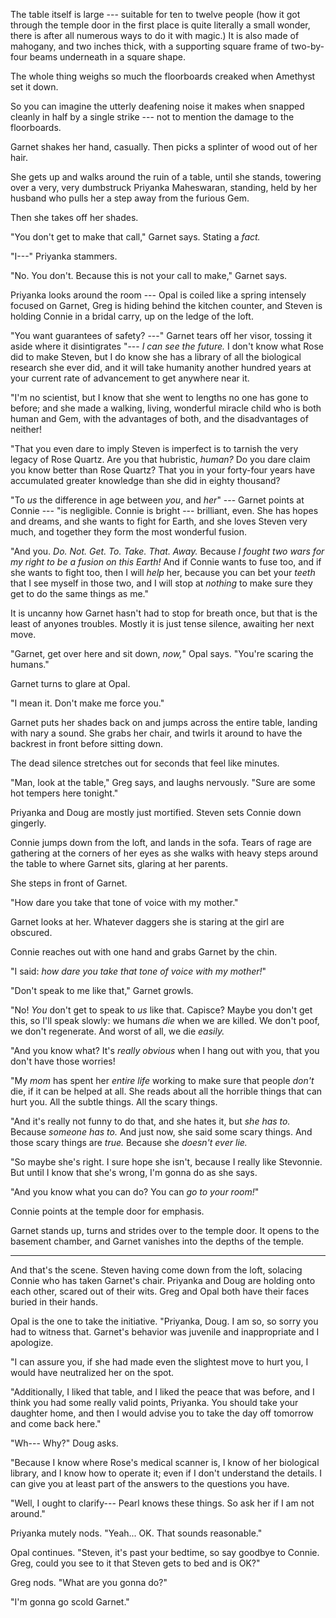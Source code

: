 The table itself is large --- suitable for ten to twelve people (how it got through the
temple door in the first place is quite literally a small wonder, there is after all
numerous ways to do it with magic.) It is also made of mahogany, and two inches thick,
with a supporting square frame of two-by-four beams underneath in a square shape.

The whole thing weighs so much the floorboards creaked when Amethyst set it down.

So you can imagine the utterly deafening noise it makes when snapped cleanly in half by
a single strike --- not to mention the damage to the floorboards.

Garnet shakes her hand, casually. Then picks a splinter of wood out of her hair.

She gets up and walks around the ruin of a table, until she stands, towering over a very,
very dumbstruck Priyanka Maheswaran, standing, held by her husband who pulls her a step away
from the furious Gem.

Then she takes off her shades.

"You don't get to make that call," Garnet says. Stating a *fact.*

"I---" Priyanka stammers.

"No. You don't. Because this is not your call to make," Garnet says.

Priyanka looks around the room --- Opal is coiled like a spring intensely focused
on Garnet, Greg is hiding behind the kitchen counter, and Steven is holding Connie in
a bridal carry, up on the ledge of the loft.

"You want guarantees of safety? ---" Garnet tears off her visor, tossing it aside where
it disintigrates "--- *I can see the future.* I don't know what Rose did
to make Steven, but I do know she has a library of all the biological research she ever
did, and it will take humanity another hundred years at your current rate of advancement
to get anywhere near it.

"I'm no scientist, but I know that she went to lengths no one has gone to before; and she
made a walking, living, wonderful miracle child who is both human and Gem, with the
advantages of both, and the disadvantages of neither!

"That you even dare to imply Steven is imperfect is to tarnish the very legacy of
Rose Quartz. Are you that hubristic, *human?* Do you dare claim you know better than
Rose Quartz? That you in your forty-four years have accumulated greater knowledge than
she did in eighty thousand?

"To *us* the difference in age between *you*, and *her*" --- Garnet points at Connie --- "is
negligible. Connie is bright --- brilliant, even. She has hopes and dreams, and she wants 
to fight for Earth, and she loves Steven very much, and together they form the most wonderful fusion.

"And you. *Do. Not. Get. To. Take. That. Away.* Because *I fought two wars for my right to be a
fusion on this Earth!* And if Connie wants to fuse too, and if she wants to fight too, then I
will *help* her, because you can bet your *teeth* that I see myself in those two, and I will
stop at *nothing* to make sure they get to do the same things as me."

It is uncanny how Garnet hasn't had to stop for breath once, but that is the least of
anyones troubles. Mostly it is just tense silence, awaiting her next move.

"Garnet, get over here and sit down, *now,*" Opal says. "You're scaring the humans."

Garnet turns to glare at Opal.

"I mean it. Don't make me force you."

Garnet puts her shades back on and jumps across the entire table,
landing with nary a sound. She grabs her chair,
and twirls it around to have the backrest in front before sitting down.

The dead silence stretches out for seconds that feel like minutes.

"Man, look at the table," Greg says, and laughs nervously. "Sure are some hot
tempers here tonight."

Priyanka and Doug are mostly just mortified. Steven sets Connie down gingerly.

Connie jumps down from the loft, and lands in the sofa. Tears of rage are gathering
at the corners of her eyes as she walks with heavy steps around the table to where
Garnet sits, glaring at her parents.

She steps in front of Garnet.

"How dare you take that tone of voice with my mother."

Garnet looks at her. Whatever daggers she is staring at the girl are obscured.

Connie reaches out with one hand and grabs Garnet by the chin.

"I said: *how dare you take that tone of voice with my mother!*"

"Don't speak to me like that," Garnet growls.

"No! *You* don't get to speak to *us* like that. Capisce?
Maybe you don't get this, so I'll speak slowly: we humans *die* when we are killed.
We don't poof, we don't regenerate. And worst of all, we die *easily.*

"And you know what? It's *really obvious* when I hang out with you, that you
don't have those worries!

"My *mom* has spent her *entire life* working to make sure that people
*don't* die, if it can be helped at all. She reads about all the horrible things
that can hurt you. All the subtle things. All the scary things.

"And it's really not funny to do that, and she hates it, but *she has to.* Because
*someone has to.* And just now, she said some scary things. And those scary things
are *true.* Because she *doesn't ever lie.*

"So maybe she's right. I sure hope she isn't, because I really like Stevonnie. But
until I know that she's wrong, I'm gonna do as she says.

"And you know what you can do? You can *go to your room!*"

Connie points at the temple door for emphasis.

Garnet stands up, turns and strides over to the temple door. It opens
to the basement chamber, and Garnet vanishes into the depths of the temple.

----

And that's the scene. Steven having come down from the loft, solacing Connie
who has taken Garnet's chair. Priyanka and Doug are holding onto each other, scared
out of their wits. Greg and Opal both have their faces buried in their hands.

Opal is the one to take the initiative. "Priyanka, Doug. I am so, so sorry you had
to witness that. Garnet's behavior was juvenile and inappropriate and I apologize.

"I can assure you, if she had made even the slightest move to hurt you, I would have
neutralized her on the spot.

"Additionally, I liked that table, and I liked the peace that was before, and I
think you had some really valid points, Priyanka. You should take your daughter
home, and then I would advise you to take the day off tomorrow and come back here."

"Wh--- Why?" Doug asks.

"Because I know where Rose's medical scanner is,
I know of her biological library, and I know how to operate it; even if I don't
understand the details. I can give you at least part of the answers to the questions
you have.

"Well, I ought to clarify--- Pearl knows these things. So ask her if I am not around."

Priyanka mutely nods. "Yeah... OK. That sounds reasonable."

Opal continues. "Steven, it's past your bedtime, so say goodbye to Connie.
Greg, could you see to it that Steven gets to bed and is OK?"

Greg nods. "What are you gonna do?"

"I'm gonna go scold Garnet."
